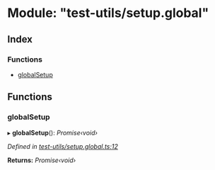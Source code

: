 # Module: "test-utils/setup.global"

## Index

### Functions

* [globalSetup](_test_utils_setup_global_.md#globalsetup)

## Functions

###  globalSetup

▸ **globalSetup**(): *Promise‹void›*

*Defined in [test-utils/setup.global.ts:12](https://github.com/celo-org/celo-monorepo/blob/master/packages/sdk/transactions-uri/src/test-utils/setup.global.ts#L12)*

**Returns:** *Promise‹void›*

